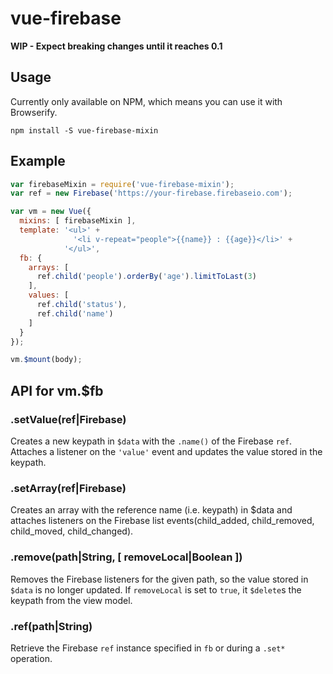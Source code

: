 vue-firebase
============
**WIP - Expect breaking changes until it reaches 0.1**


## Usage
Currently only available on NPM, which means you can use it with Browserify.
```
npm install -S vue-firebase-mixin
```

## Example
```javascript
var firebaseMixin = require('vue-firebase-mixin');
var ref = new Firebase('https://your-firebase.firebaseio.com');

var vm = new Vue({
  mixins: [ firebaseMixin ],
  template: '<ul>' +
              '<li v-repeat="people">{{name}} : {{age}}</li>' +
            '</ul>',
  fb: {
    arrays: [
      ref.child('people').orderBy('age').limitToLast(3)
    ],
    values: [
      ref.child('status'),
      ref.child('name')
    ]
  }
});

vm.$mount(body);
```

## API for vm.$fb

### .setValue(ref|Firebase)
  Creates a new keypath in ```$data``` with the ```.name()``` of the Firebase ```ref```.
  Attaches a listener on the ```'value'``` event and updates the value stored in the keypath.

### .setArray(ref|Firebase)
  Creates an array with the reference name (i.e. keypath) in $data and attaches listeners
  on the Firebase list events(child_added, child_removed, child_moved, child_changed).

### .remove(path|String, [ removeLocal|Boolean ])
  Removes the Firebase listeners for the given path, so the value stored in ```$data```
  is no longer updated.
  If ```removeLocal``` is set to ```true```, it ```$delete```s the keypath from the view model.

### .ref(path|String)
  Retrieve the Firebase ```ref``` instance specified in ```fb``` or during a ```.set*``` operation.

